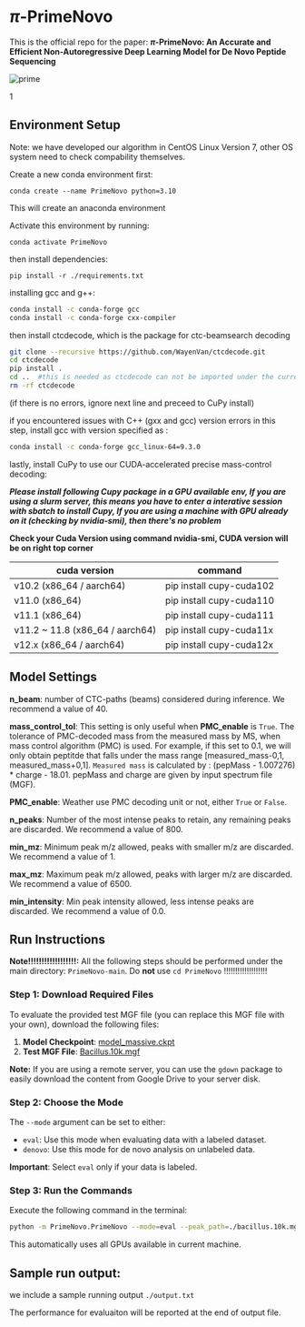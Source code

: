 # $\pi$-PrimeNovo

This is the official repo for the paper: **$\pi$-PrimeNovo: An Accurate and Efficient  Non-Autoregressive Deep Learning Model for De Novo Peptide Sequencing**



![prime](./assets/PrimeNovo.png)

1

## Environment Setup

Note: we have developed our algorithm in CentOS Linux Version 7, other OS system need to check compability themselves. 

Create a new conda environment first:

```
conda create --name PrimeNovo python=3.10
```

This will create an anaconda environment 

Activate this environment by running:

```
conda activate PrimeNovo
```

then install dependencies:

```
pip install -r ./requirements.txt
```



installing gcc and g++:

```bash
conda install -c conda-forge gcc
conda install -c conda-forge cxx-compiler
```

then install ctcdecode, which is the package for ctc-beamsearch decoding


```bash
git clone --recursive https://github.com/WayenVan/ctcdecode.git
cd ctcdecode
pip install .
cd ..  #this is needed as ctcdecode can not be imported under the current directory
rm -rf ctcdecode
```


(if there is no errors, ignore next line and preceed to CuPy install)


if you encountered issues with C++ (gxx and gcc) version errors in this step, install gcc with version specified as :  
```bash
conda install -c conda-forge gcc_linux-64=9.3.0
```




lastly, install CuPy to use our CUDA-accelerated precise mass-control decoding:

**_Please install following Cupy package in a GPU available env, If you are using a slurm server, this means you have to enter a interative session with sbatch to install Cupy, If you are using a machine with GPU already on it (checking by nvidia-smi), then there's no problem_**


**Check your Cuda Version using command nvidia-smi, CUDA version will be on right top corner**

| cuda version | command |
|-------|-------|
|v10.2 (x86_64 / aarch64)| pip install cupy-cuda102 |
|v11.0 (x86_64)| pip install cupy-cuda110 |
|v11.1 (x86_64)| pip install cupy-cuda111 |
|v11.2 ~ 11.8 (x86_64 / aarch64)| pip install cupy-cuda11x |
|v12.x (x86_64 / aarch64)| pip install cupy-cuda12x |


## Model Settings

**n_beam**: number of CTC-paths (beams) considered during inference. We recommend a value of 40.

**mass_control_tol**: This setting is only useful when **PMC_enable** is ```True```. The tolerance of PMC-decoded mass from the measured mass by MS, when mass control algorithm (PMC) is used. For example, if this set to 0.1, we will only obtain peptitde that falls under the mass range [measured_mass-0,1, measured_mass+0,1]. ```Measured mass``` is calculated by : (pepMass - 1.007276) * charge - 18.01. pepMass and charge are given by input spectrum file (MGF).


**PMC_enable**: Weather use PMC decoding unit or not, either ```True``` or ```False```.

**n_peaks**: Number of the most intense peaks to retain, any remaining peaks are discarded. We recommend a value of 800.

**min_mz**: Minimum peak m/z allowed, peaks with smaller m/z are discarded. We recommend a value of 1.

**max_mz**: Maximum peak m/z allowed, peaks with larger m/z are discarded. We recommend a value of 6500.

**min_intensity**: Min peak intensity allowed, less intense peaks are discarded. We recommend a value of 0.0.


## Run Instructions

**Note!!!!!!!!!!!!!!!!!!:** All the following steps should be performed under the main directory: `PrimeNovo-main`. Do **not** use `cd PrimeNovo` !!!!!!!!!!!!!!!!!!!

### Step 1: Download Required Files

To evaluate the provided test MGF file (you can replace this MGF file with your own), download the following files:

1. **Model Checkpoint**: [model_massive.ckpt](https://drive.google.com/file/d/12IZgeGP3ae3KksI5_82yuSTbk_M9sKNY/view?usp=share_link)
2. **Test MGF File**: [Bacillus.10k.mgf](https://drive.google.com/file/d/1HqfCETZLV9ZB-byU0pqNNRXbaPbTAceT/view?usp=drive_link)

**Note:** If you are using a remote server, you can use the `gdown` package to easily download the content from Google Drive to your server disk.

### Step 2: Choose the Mode

The `--mode` argument can be set to either:

- `eval`: Use this mode when evaluating data with a labeled dataset.
- `denovo`: Use this mode for de novo analysis on unlabeled data.

**Important**: Select `eval` only if your data is labeled.

### Step 3: Run the Commands

Execute the following command in the terminal:

```bash
python -m PrimeNovo.PrimeNovo --mode=eval --peak_path=./bacillus.10k.mgf --model=./model_massive.ckpt
```

This automatically uses all GPUs available in current machine.


## Sample run output:

we include a sample running output ```./output.txt```

The performance for evaluaiton will be reported at the end of output file. 
